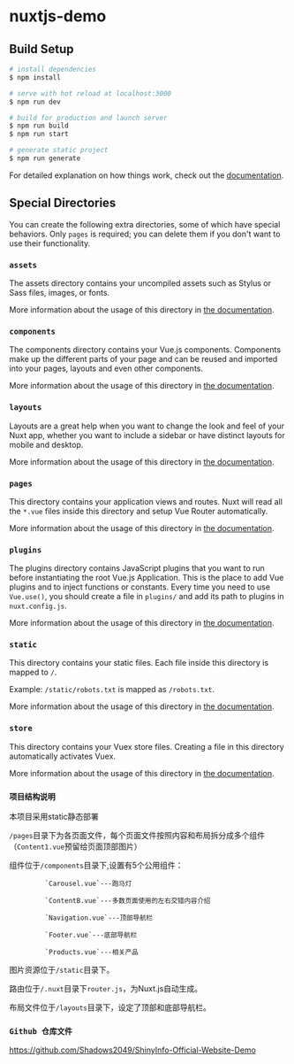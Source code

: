 # nuxtjs-demo

## Build Setup

```bash
# install dependencies
$ npm install

# serve with hot reload at localhost:3000
$ npm run dev

# build for production and launch server
$ npm run build
$ npm run start

# generate static project
$ npm run generate
```

For detailed explanation on how things work, check out the [documentation](https://nuxtjs.org).

## Special Directories

You can create the following extra directories, some of which have special behaviors. Only `pages` is required; you can delete them if you don't want to use their functionality.

### `assets`

The assets directory contains your uncompiled assets such as Stylus or Sass files, images, or fonts.

More information about the usage of this directory in [the documentation](https://nuxtjs.org/docs/2.x/directory-structure/assets).

### `components`

The components directory contains your Vue.js components. Components make up the different parts of your page and can be reused and imported into your pages, layouts and even other components.

More information about the usage of this directory in [the documentation](https://nuxtjs.org/docs/2.x/directory-structure/components).

### `layouts`

Layouts are a great help when you want to change the look and feel of your Nuxt app, whether you want to include a sidebar or have distinct layouts for mobile and desktop.

More information about the usage of this directory in [the documentation](https://nuxtjs.org/docs/2.x/directory-structure/layouts).


### `pages`

This directory contains your application views and routes. Nuxt will read all the `*.vue` files inside this directory and setup Vue Router automatically.

More information about the usage of this directory in [the documentation](https://nuxtjs.org/docs/2.x/get-started/routing).

### `plugins`

The plugins directory contains JavaScript plugins that you want to run before instantiating the root Vue.js Application. This is the place to add Vue plugins and to inject functions or constants. Every time you need to use `Vue.use()`, you should create a file in `plugins/` and add its path to plugins in `nuxt.config.js`.

More information about the usage of this directory in [the documentation](https://nuxtjs.org/docs/2.x/directory-structure/plugins).

### `static`

This directory contains your static files. Each file inside this directory is mapped to `/`.

Example: `/static/robots.txt` is mapped as `/robots.txt`.

More information about the usage of this directory in [the documentation](https://nuxtjs.org/docs/2.x/directory-structure/static).

### `store`

This directory contains your Vuex store files. Creating a file in this directory automatically activates Vuex.

More information about the usage of this directory in [the documentation](https://nuxtjs.org/docs/2.x/directory-structure/store).

### `项目结构说明`

本项目采用static静态部署

`/pages`目录下为各页面文件，每个页面文件按照内容和布局拆分成多个组件（`Content1.vue`预留给页面顶部图片）

组件位于`/components`目录下,设置有5个公用组件：

			 `Carousel.vue`---跑马灯

			 `ContentB.vue`---多数页面使用的左右交错内容介绍

			 `Navigation.vue`---顶部导航栏

			 `Footer.vue`---底部导航栏

			 `Products.vue`---相关产品

图片资源位于`/static`目录下。

路由位于`/.nuxt`目录下`router.js`，为Nuxt.js自动生成。

布局文件位于`/layouts`目录下，设定了顶部和底部导航栏。

### `Github 仓库文件`

https://github.com/Shadows2049/ShinyInfo-Official-Website-Demo
